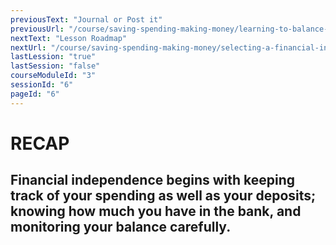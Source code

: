 ```yaml
---
previousText: "Journal or Post it"
previousUrl: "/course/saving-spending-making-money/learning-to-balance-your-checking-account/journal-or-post-it"
nextText: "Lesson Roadmap"
nextUrl: "/course/saving-spending-making-money/selecting-a-financial-institution/roadmap"
lastLession: "true"
lastSession: "false"
courseModuleId: "3"
sessionId: "6"
pageId: "6"
---
```



# RECAP

<sparkle-character-intro position="right" character="jen">

</sparkle-character-intro>

## Financial independence begins with keeping track of your spending as well as your deposits; knowing how much you have in the bank, and monitoring your balance carefully. 